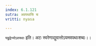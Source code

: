 ```yaml
---
index: 6.1.121
sutra: अवपथासि च
vritti: nyasa

---
```

`यद्रुद्रेभ्योऽवपथाः` इति। अटः स्वरेणाद्युवात्तोऽयमवपथाःशब्दः।।